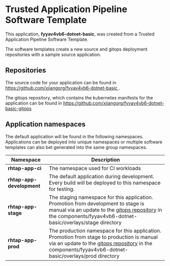 # Trusted Application Pipeline Software Template

This application, **fyyav4vb6-dotnet-basic**, was created from a Trusted Application Pipeline Software Template.

The software templates create a new source and gitops deployment repositories with a sample source application. 

## Repositories

The source code for your application can be found in [https://github.com/xjiangorg/fyyav4vb6-dotnet-basic ](https://github.com/xjiangorg/fyyav4vb6-dotnet-basic ).
 
The gitops repository, which contains the kubernetes manifests for the application can be found in 
[https://github.com/xjiangorg/fyyav4vb6-dotnet-basic-gitops ](https://github.com/xjiangorg/fyyav4vb6-dotnet-basic-gitops ) 

## Application namespaces 

The default application will be found in the following namespaces. Applications can be deployed into unique namespaces or multiple software templates can also bet generated into the same group namespaces.  

|  Namespace   |  Description   |  
| -------- | -------- |
| **rhtap-app-ci** | The namespace used for CI workloads |
| **rhtap-app-development** | The default application during development. Every build will be deployed to this namespace for testing. |
| **rhtap-app-stage** | The staging namespace for this application. Promotion from development to stage is manual via an update to the [gitops repository](https://github.com/xjiangorg/fyyav4vb6-dotnet-basic-gitops ) in the components/fyyav4vb6-dotnet-basic/overlays/stage directory |
| **rhtap-app-prod** | The production namespace for this application. Promotion from stage to production is manual via an update to the [gitops repository](https://github.com/xjiangorg/fyyav4vb6-dotnet-basic-gitops ) in the components/fyyav4vb6-dotnet-basic/overlays/prod directory |